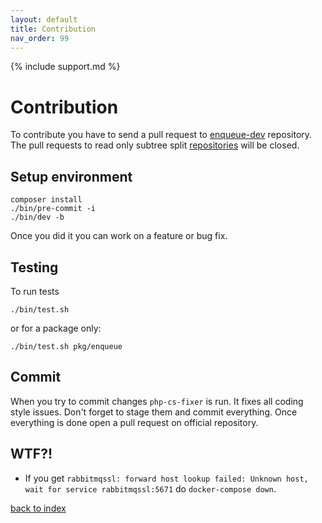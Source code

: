 ```yaml
---
layout: default
title: Contribution
nav_order: 99
---
```


{% include support.md %}

# Contribution

To contribute you have to send a pull request to [enqueue-dev](https://github.com/php-enqueue/enqueue-dev) repository.
The pull requests to read only subtree split [repositories](https://github.com/php-enqueue/enqueue-dev/blob/master/bin/subtree-split#L46) will be closed.

## Setup environment

```
composer install
./bin/pre-commit -i
./bin/dev -b
```

Once you did it you can work on a feature or bug fix.

## Testing

To run tests

```
./bin/test.sh
```

or for a package only:


```
./bin/test.sh pkg/enqueue
```

## Commit

When you try to commit changes `php-cs-fixer` is run. It fixes all coding style issues. Don't forget to stage them and commit everything.
Once everything is done open a pull request on official repository.

## WTF?!

* If you get `rabbitmqssl: forward host lookup failed: Unknown host, wait for service rabbitmqssl:5671` do `docker-compose down`.

[back to index](index.md)
